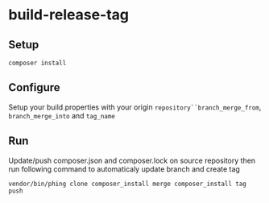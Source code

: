 # build-release-tag

## Setup

```
composer install
```

## Configure

Setup your build.properties with your origin  `repository``branch_merge_from`, `branch_merge_into` and `tag_name`




## Run

Update/push composer.json and composer.lock on source repository then run following command to automaticaly update branch and create tag

```
vendor/bin/phing clone composer_install merge composer_install tag push
``` 

